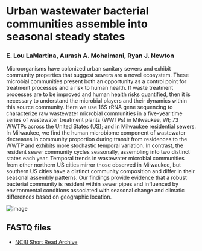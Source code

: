# Urban wastewater bacterial communities assemble into seasonal steady states
### E. Lou LaMartina, Aurash A. Mohaimani, Ryan J. Newton

Microorganisms have colonized urban sanitary sewers and exhibit community properties that suggest sewers are a novel ecosystem. These microbial communities present both an opportunity as a control point for treatment processes and a risk to human health. If waste treatment processes are to be improved and human health risks quantified, then it is necessary to understand the microbial players and their dynamics within this source community. Here we use 16S rRNA gene sequencing to characterize raw wastewater microbial communities in a five-year time series of wastewater treatment plants (WWTPs) in Milwaukee, WI; 73 WWTPs across the United States (US); and in Milwaukee residential sewers. In Milwaukee, we find the human microbiome component of wastewater decreases in community proportion during transit from residences to the WWTP and exhibits more stochastic temporal variation. In contrast, the resident sewer community cycles seasonally, assembling into two distinct states each year. Temporal trends in wastewater microbial communities from other northern US cities mirror those observed in Milwaukee, but southern US cities have a distinct community composition and differ in their seasonal assembly patterns. Our findings provide evidence that a robust bacterial community is resident within sewer pipes and influenced by environmental conditions associated with seasonal change and climatic differences based on geographic location.


![image](https://docs.google.com/uc?export=download&id=/1r8WZ-xHPxFyIsUf9w9UeFRnTRRWc7S0U)


## FASTQ files
* [NCBI Short Read Archive](https://dataview.ncbi.nlm.nih.gov/object/PRJNA597057?reviewer=ese28bvsdbj8hpbrdgi2nipk7f)
